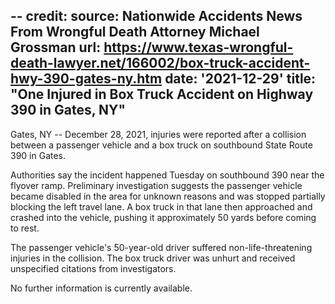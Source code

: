 --
credit:
  source: Nationwide Accidents News From Wrongful Death Attorney Michael Grossman
  url: https://www.texas-wrongful-death-lawyer.net/166002/box-truck-accident-hwy-390-gates-ny.htm
date: '2021-12-29'
title: "One Injured in Box Truck Accident on Highway 390 in Gates, NY"
---
Gates, NY -- December 28, 2021, injuries were reported after a collision between a passenger vehicle and a box truck on southbound State Route 390 in Gates.

Authorities say the incident happened Tuesday on southbound 390 near the flyover ramp. Preliminary investigation suggests the passenger vehicle became disabled in the area for unknown reasons and was stopped partially blocking the left travel lane. A box truck in that lane then approached and crashed into the vehicle, pushing it approximately 50 yards before coming to rest.

The passenger vehicle's 50-year-old driver suffered non-life-threatening injuries in the collision. The box truck driver was unhurt and received unspecified citations from investigators.

No further information is currently available.
